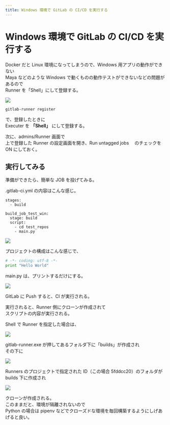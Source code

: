 ```yaml
---
title: Windows 環境で GitLab の CI/CD を実行する
---
```

# Windows 環境で GitLab の CI/CD を実行する

Docker だと Linux 環境になってしまうので、Windows 用アプリの動作ができない  
Maya などのような Windows で動くものの動作テストができないなどの問題があるので  
Runner を「Shell」にして登録する。

![](https://gyazo.com/c702ceb943c57557787c33b9315ce8bf.png)

```
gitlab-runner register
```

で、登録したときに  
Executer を **「Shell」** にして登録する。

次に、admins/Runner 画面で  
上で登録した Runner の設定画面を開き、Run untagged jobs 　のチェックを ON にしておく。

## 実行してみる

準備ができたら、簡単な JOB を投げてみる。

.gitlab-ci.yml の内容はこんな感じ。

```
stages:
  - build

build_job_test_win:
  stage: build
  script:
    - cd test_repos
    - main.py
```

![](https://gyazo.com/995d6b3cbc9c80af4e45f1636079a824.png)

プロジェクトの構成はこんな感じで、

```python
# -*- coding: utf-8 -*-
print "Hello World"
```

main.py は、プリントするだけにする。

![](https://gyazo.com/0b5816b52594b6bb2c9d46395b58a83d.png)

GitLab に Push すると、CI が実行される。

実行されると、Runner 側にクローンが作成されて  
スクリプトの内容が実行される。

Shell で Runner を指定した場合は、

![](https://gyazo.com/3064ca328c3c824efee1f7a91c4ae1a5.png)

gitlab-runner.exe が押してあるフォルダ下に「builds」が作成され  
その下に

![](https://gyazo.com/d69d7833e2351b305b5799fdd894e9cb.png)

Runners のプロジェクトで指定された ID（この場合 5fddcc20）のフォルダが  
builds 下に作成され

![](https://gyazo.com/7b74d8a2cfe8351fbaa500cc38c4c220.png)

クローンが作成される。  
このままだと、環境が隔離されないので  
Python の場合は pipenv などでクローズドな環境を毎回構築するようにしげあげると良い。
